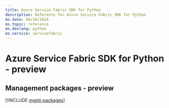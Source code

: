 ```yaml
---
title: Azure Service Fabric SDK for Python
description: Reference for Azure Service Fabric SDK for Python
ms.date: 04/10/2024
ms.topic: reference
ms.devlang: python
ms.service: servicefabric
---
```

# Azure Service Fabric SDK for Python - preview

## Management packages - preview
[!INCLUDE [mgmt-packages](service-fabric-mgmt-index.md)]